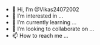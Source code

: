 - 👋 Hi, I’m @Vikas24072002
- 👀 I’m interested in ...
- 🌱 I’m currently learning ...
- 💞️ I’m looking to collaborate on ...
- 📫 How to reach me ...

<!---
Vikas24072002/Vikas24072002 is a ✨ special ✨ repository because its `README.md` (this file) appears on your GitHub profile.
You can click the Preview link to take a look at your changes.
